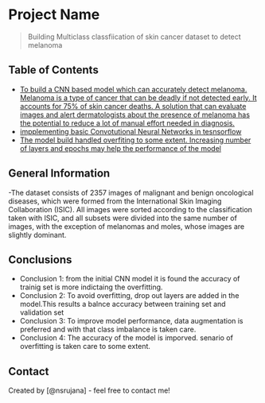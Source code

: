 # Project Name
> Building Multiclass classfiication of skin cancer dataset to detect melanoma


## Table of Contents
* [To build a CNN based model which can accurately detect melanoma. Melanoma is a type of cancer that can be deadly if not detected early. It accounts for 75% of skin cancer deaths. A solution that can evaluate images and alert dermatologists about the presence of melanoma has the potential to reduce a lot of manual effort needed in diagnosis.](#general-information)
* [impplementing basic Convotutional Neural Networks in tesnsorflow ](#technologies-used)
* [The model build handled overfiting to some extent. Increasing number of layers and epochs may help the performance of the model](#conclusions)


<!-- You can include any other section that is pertinent to your problem -->

## General Information
-The dataset consists of 2357 images of malignant and benign oncological diseases, which were formed from the International Skin Imaging Collaboration (ISIC). All images were sorted according to the classification taken with ISIC, and all subsets were divided into the same number of images, with the exception of melanomas and moles, whose images are slightly dominant.

<!-- You don't have to answer all the questions - just the ones relevant to your project. -->

## Conclusions
- Conclusion 1: from the initial CNN model it is found the accuracy of trainig set is more indictaing the overfitting.
- Conclusion 2: To avoid overfitting, drop out layers are added in the model.This results a balnce accuracy between training set and validation set
- Conclusion 3: To improve model performance, data augmentation is preferred and with that class imbalance is taken care.
- Conclusion 4: The accuracy of the model is imporved. senario of overfitting is taken care to some extent.

<!-- You don't have to answer all the questions - just the ones relevant to your project. -->


<!-- As the libraries versions keep on changing, it is recommended to mention the version of library used in this project -->



## Contact
Created by [@nsrujana] - feel free to contact me!


<!-- Optional -->
<!-- ## License -->
<!-- This project is open source and available under the [... License](). -->

<!-- You don't have to include all sections - just the one's relevant to your project -->